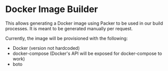 # Docker Image Builder

This allows generating a Docker image using Packer to be used in our build processes.
It is meant to be generated manually per request.

Currently, the image will be provisioned with the following:

* Docker (version not hardcoded)
* docker-compose (Docker's API will be exposed for docker-compose to work)
* boto
